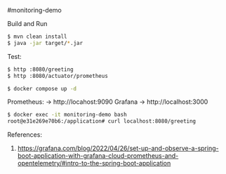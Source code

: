 #monitoring-demo

Build and Run

```bash
$ mvn clean install
$ java -jar target/*.jar  
```

Test:

```bash
$ http :8080/greeting
$ http :8080/actuator/prometheus
```

```bash
$ docker compose up -d
```

Prometheus: -> http://locahost:9090
Grafana -> http://localhost:3000

```bash
$ docker exec -it monitoring-demo bash
root@e31e269e70b6:/application# curl localhost:8080/greeting
```


References:
1. https://grafana.com/blog/2022/04/26/set-up-and-observe-a-spring-boot-application-with-grafana-cloud-prometheus-and-opentelemetry/#intro-to-the-spring-boot-application